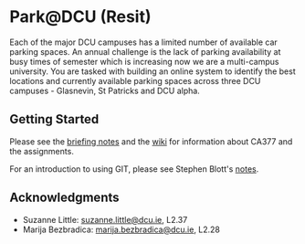 # Park@DCU (Resit)

Each of the major DCU campuses has a limited number of available car parking spaces. An annual challenge is the lack of parking availability at busy times of semester which is increasing now we are a multi-campus university. You are tasked with building an online system to identify the best locations and currently available parking spaces across three DCU campuses - Glasnevin, St Patricks and DCU alpha.

## Getting Started

Please see the [briefing notes](client-notes/briefing.pdf) and the [wiki](Home) for information about CA377 and the assignments.

For an introduction to using GIT, please see Stephen Blott's [notes](https://gitlab.computing.dcu.ie/sblott/local-gitlab-documentation/tree/master/tutorial).

## Acknowledgments

* Suzanne Little: suzanne.little@dcu.ie, L2.37
* Marija Bezbradica: marija.bezbradica@dcu.ie, L2.28
